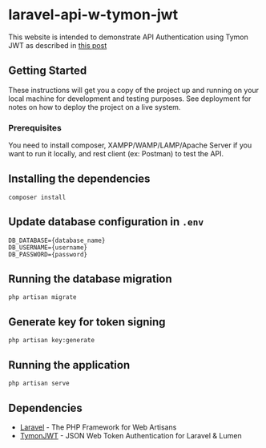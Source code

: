 # laravel-api-w-tymon-jwt
This website is intended to demonstrate API Authentication using Tymon JWT as described in [this post](#)

## Getting Started
These instructions will get you a copy of the project up and running on your local machine for development and testing purposes. See deployment for notes on how to deploy the project on a live system.

### Prerequisites
You need to install composer, XAMPP/WAMP/LAMP/Apache Server if you want to run it locally, and rest client (ex: Postman) to test the API.

## Installing the dependencies
```
composer install
```

## Update database configuration in `.env`
```
DB_DATABASE={database_name}
DB_USERNAME={username}
DB_PASSWORD={password}
```

## Running the database migration
```
php artisan migrate
```

## Generate key for token signing
```
php artisan key:generate
```

## Running the application
```
php artisan serve
```

## Dependencies
* [Laravel](https://laravel.com) - The PHP Framework for Web Artisans
* [TymonJWT](https://github.com/tymondesigns/jwt-auth) - JSON Web Token Authentication for Laravel & Lumen